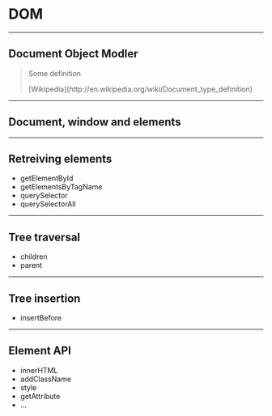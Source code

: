 DOM
===

---

Document Object Modler
----------------------

> Some definition
>
> <!-- .element: class="source" --> [Wikipedia](http://en.wikipedia.org/wiki/Document_type_definition)

---

Document, window and elements
-----------------------------

---

Retreiving elements
-------------------

* getElementById
* getElementsByTagName
* querySelector
* querySelectorAll

---

Tree traversal
--------------

* children
* parent

---

Tree insertion
--------------

* insertBefore

---

Element API
-----------

* innerHTML
* addClassName
* style
* getAttribute
* ...


